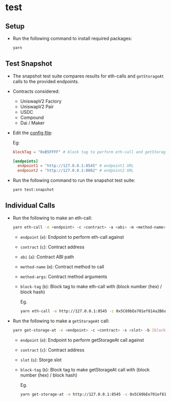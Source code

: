 # test

## Setup

* Run the following command to install required packages:

  ```bash
  yarn
  ```

## Test Snapshot

* The snapshot test suite compares results for eth-calls and `getStorageAt` calls to the provided endpoints.

* Contracts considered:
  * UniswapV2 Factory
  * UniswapV2 Pair
  * USDC
  * Compound
  * Dai / Maker

* Edit the [config file](./environments/local.toml):

  Eg:

  ```toml
  blockTag = "0xB5FFFF" # block tag to perform eth-call and getStorageAt call with (eg. block number in hex)

  [endpoints]
    endpoint1 = "http://127.0.0.1:8545" # endpoint1 URL
    endpoint2 = "http://127.0.0.1:8082" # endpoint2 URL
  ```

* Run the following command to run the snapshot test suite:

  ```bash
  yarn test:snapshot
  ```

## Individual Calls

* Run the following to make an eth-call:

  ```bash
  yarn eth-call -e <endpoint> -c <contract> -a <abi> -m <method-name> --method-args [method-args] -b [block-tag]
  ```

  * `endpoint` (`e`): Endpoint to perform eth-call against
  * `contract` (`c`): Contract address
  * `abi` (`a`): Contract ABI path
  * `method-name` (`m`): Contract method to call
  * `method-args`: Contract method arguments
  * `block-tag` (`b`): Block tag to make eth-call with (block number (hex) / block hash)

    Eg.

      ```bash
      yarn eth-call -e http://127.0.0.1:8545 -c 0x5C69bEe701ef814a2B6a3EDD4B1652CB9cc5aA6f -a abis/UniswapV2Factory.json -m allPairs --method-args 100 -b 0xB5FFFF
      ```

* Run the following to make a `getStorageAt` call:

  ```bash
  yarn get-storage-at -e <endpoint> -c <contract> -s <slot> -b [block-tag]
  ```

  * `endpoint` (`e`): Endpoint to perform getStorageAt call against
  * `contract` (`c`): Contract address
  * `slot` (`s`): Storge slot
  * `block-tag` (`b`): Block tag to make getStorageAt call with (block number (hex) / block hash)

    Eg.

      ```bash
      yarn get-storage-at -e http://127.0.0.1:8545 -c 0x5C69bEe701ef814a2B6a3EDD4B1652CB9cc5aA6f -s 0x1 -b 0xB5FFFF
      ```
